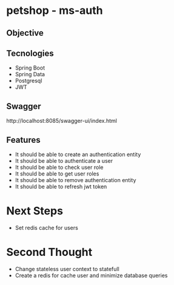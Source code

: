 # petshop - ms-auth

## Objective

## Tecnologies

- Spring Boot
- Spring Data
- Postgresql
- JWT

## Swagger
http://localhost:8085/swagger-ui/index.html

## Features

- It should be able to create an authentication entity
- It should be able to authenticate a user
- It should be able to check user role
- It should be able to get user roles
- It should be able to remove authentication entity
- It should be able to refresh jwt token

# Next Steps

- Set redis cache for users

# Second Thought

- Change stateless user context to statefull
- Create a redis for cache user and minimize database queries

